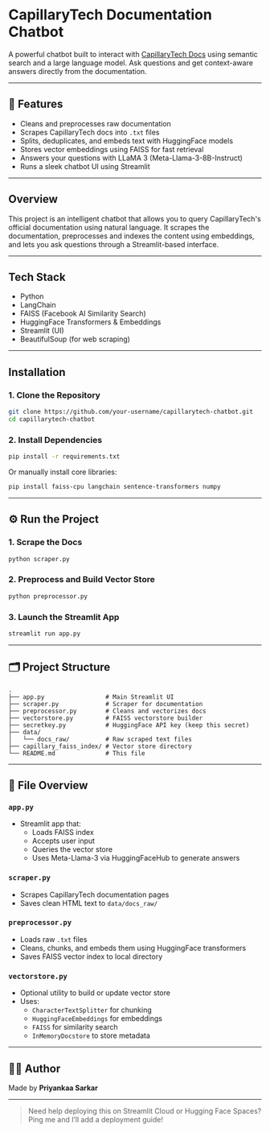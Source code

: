 #  CapillaryTech Documentation Chatbot

A powerful chatbot built to interact with [CapillaryTech Docs](https://docs.capillarytech.com/) using semantic search and a large language model. Ask questions and get context-aware answers directly from the documentation.

---

## 📌 Features

-  Cleans and preprocesses raw documentation  
-  Scrapes CapillaryTech docs into `.txt` files  
-  Splits, deduplicates, and embeds text with HuggingFace models  
-  Stores vector embeddings using FAISS for fast retrieval  
-  Answers your questions with LLaMA 3 (Meta-Llama-3-8B-Instruct)  
-  Runs a sleek chatbot UI using Streamlit  

---

##  Overview

This project is an intelligent chatbot that allows you to query CapillaryTech's official documentation using natural language. It scrapes the documentation, preprocesses and indexes the content using embeddings, and lets you ask questions through a Streamlit-based interface.

---

##  Tech Stack

- Python   
- LangChain  
- FAISS (Facebook AI Similarity Search)  
- HuggingFace Transformers & Embeddings  
- Streamlit (UI)  
- BeautifulSoup (for web scraping)  

---

##  Installation

### 1. Clone the Repository

```bash
git clone https://github.com/your-username/capillarytech-chatbot.git
cd capillarytech-chatbot
```

### 2. Install Dependencies

```bash
pip install -r requirements.txt
```

Or manually install core libraries:

```bash
pip install faiss-cpu langchain sentence-transformers numpy
```

---

## ⚙️ Run the Project

### 1. Scrape the Docs

```bash
python scraper.py
```

### 2. Preprocess and Build Vector Store

```bash
python preprocessor.py
```

### 3. Launch the Streamlit App

```bash
streamlit run app.py
```

---

## 🗂️ Project Structure

```
.
├── app.py                 # Main Streamlit UI
├── scraper.py             # Scraper for documentation
├── preprocessor.py        # Cleans and vectorizes docs
├── vectorstore.py         # FAISS vectorstore builder
├── secretkey.py           # HuggingFace API key (keep this secret)
├── data/
│   └── docs_raw/          # Raw scraped text files
├── capillary_faiss_index/ # Vector store directory
└── README.md              # This file
```

---

## 📂 File Overview

### `app.py`
- Streamlit app that:
  - Loads FAISS index  
  - Accepts user input  
  - Queries the vector store  
  - Uses Meta-Llama-3 via HuggingFaceHub to generate answers  

### `scraper.py`
- Scrapes CapillaryTech documentation pages  
- Saves clean HTML text to `data/docs_raw/`  

### `preprocessor.py`
- Loads raw `.txt` files  
- Cleans, chunks, and embeds them using HuggingFace transformers  
- Saves FAISS vector index to local directory  

### `vectorstore.py`
- Optional utility to build or update vector store  
- Uses:
  - `CharacterTextSplitter` for chunking  
  - `HuggingFaceEmbeddings` for embeddings  
  - `FAISS` for similarity search  
  - `InMemoryDocstore` to store metadata  


---



## 🧑‍💻 Author

Made by **Priyankaa Sarkar**

---


> Need help deploying this on Streamlit Cloud or Hugging Face Spaces? Ping me and I’ll add a deployment guide!
